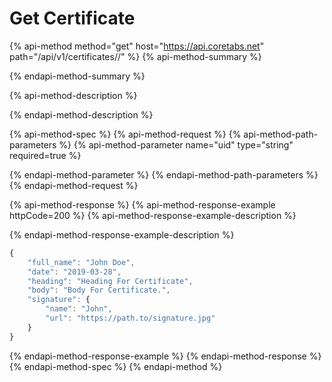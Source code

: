 # Get Certificate

{% api-method method="get" host="https://api.coretabs.net" path="/api/v1/certificates/<uid>/" %}
{% api-method-summary %}

{% endapi-method-summary %}

{% api-method-description %}

{% endapi-method-description %}

{% api-method-spec %}
{% api-method-request %}
{% api-method-path-parameters %}
{% api-method-parameter name="uid" type="string" required=true %}

{% endapi-method-parameter %}
{% endapi-method-path-parameters %}
{% endapi-method-request %}

{% api-method-response %}
{% api-method-response-example httpCode=200 %}
{% api-method-response-example-description %}

{% endapi-method-response-example-description %}

```javascript
{
    "full_name": "John Doe",
    "date": "2019-03-28",
    "heading": "Heading For Certificate",
    "body": "Body For Certificate.",
    "signature": {
        "name": "John",
        "url": "https://path.to/signature.jpg"
    }
}
```
{% endapi-method-response-example %}
{% endapi-method-response %}
{% endapi-method-spec %}
{% endapi-method %}

